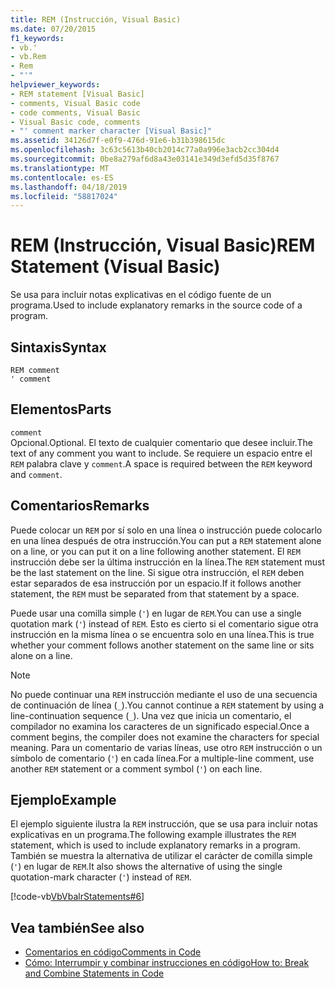```yaml
---
title: REM (Instrucción, Visual Basic)
ms.date: 07/20/2015
f1_keywords:
- vb.'
- vb.Rem
- Rem
- "'"
helpviewer_keywords:
- REM statement [Visual Basic]
- comments, Visual Basic code
- code comments, Visual Basic
- Visual Basic code, comments
- "' comment marker character [Visual Basic]"
ms.assetid: 34126d7f-e0f9-476d-91e6-b31b398615dc
ms.openlocfilehash: 3c63c5613b40cb2014c77a0a996e3acb2cc304d4
ms.sourcegitcommit: 0be8a279af6d8a43e03141e349d3efd5d35f8767
ms.translationtype: MT
ms.contentlocale: es-ES
ms.lasthandoff: 04/18/2019
ms.locfileid: "58817024"
---
```

# <a name="rem-statement-visual-basic"></a><span data-ttu-id="55de4-102">REM (Instrucción, Visual Basic)</span><span class="sxs-lookup"><span data-stu-id="55de4-102">REM Statement (Visual Basic)</span></span>
<span data-ttu-id="55de4-103">Se usa para incluir notas explicativas en el código fuente de un programa.</span><span class="sxs-lookup"><span data-stu-id="55de4-103">Used to include explanatory remarks in the source code of a program.</span></span>  
  
## <a name="syntax"></a><span data-ttu-id="55de4-104">Sintaxis</span><span class="sxs-lookup"><span data-stu-id="55de4-104">Syntax</span></span>  
  
```  
REM comment  
' comment  
```  
  
## <a name="parts"></a><span data-ttu-id="55de4-105">Elementos</span><span class="sxs-lookup"><span data-stu-id="55de4-105">Parts</span></span>  
 `comment`  
 <span data-ttu-id="55de4-106">Opcional.</span><span class="sxs-lookup"><span data-stu-id="55de4-106">Optional.</span></span> <span data-ttu-id="55de4-107">El texto de cualquier comentario que desee incluir.</span><span class="sxs-lookup"><span data-stu-id="55de4-107">The text of any comment you want to include.</span></span> <span data-ttu-id="55de4-108">Se requiere un espacio entre el `REM` palabra clave y `comment`.</span><span class="sxs-lookup"><span data-stu-id="55de4-108">A space is required between the `REM` keyword and `comment`.</span></span>  
  
## <a name="remarks"></a><span data-ttu-id="55de4-109">Comentarios</span><span class="sxs-lookup"><span data-stu-id="55de4-109">Remarks</span></span>  
 <span data-ttu-id="55de4-110">Puede colocar un `REM` por sí solo en una línea o instrucción puede colocarlo en una línea después de otra instrucción.</span><span class="sxs-lookup"><span data-stu-id="55de4-110">You can put a `REM` statement alone on a line, or you can put it on a line following another statement.</span></span> <span data-ttu-id="55de4-111">El `REM` instrucción debe ser la última instrucción en la línea.</span><span class="sxs-lookup"><span data-stu-id="55de4-111">The `REM` statement must be the last statement on the line.</span></span> <span data-ttu-id="55de4-112">Si sigue otra instrucción, el `REM` deben estar separados de esa instrucción por un espacio.</span><span class="sxs-lookup"><span data-stu-id="55de4-112">If it follows another statement, the `REM` must be separated from that statement by a space.</span></span>  
  
 <span data-ttu-id="55de4-113">Puede usar una comilla simple (`'`) en lugar de `REM`.</span><span class="sxs-lookup"><span data-stu-id="55de4-113">You can use a single quotation mark (`'`) instead of `REM`.</span></span> <span data-ttu-id="55de4-114">Esto es cierto si el comentario sigue otra instrucción en la misma línea o se encuentra solo en una línea.</span><span class="sxs-lookup"><span data-stu-id="55de4-114">This is true whether your comment follows another statement on the same line or sits alone on a line.</span></span>  
  
> [!NOTE]
>  <span data-ttu-id="55de4-115">No puede continuar una `REM` instrucción mediante el uso de una secuencia de continuación de línea (`_`).</span><span class="sxs-lookup"><span data-stu-id="55de4-115">You cannot continue a `REM` statement by using a line-continuation sequence (`_`).</span></span> <span data-ttu-id="55de4-116">Una vez que inicia un comentario, el compilador no examina los caracteres de un significado especial.</span><span class="sxs-lookup"><span data-stu-id="55de4-116">Once a comment begins, the compiler does not examine the characters for special meaning.</span></span> <span data-ttu-id="55de4-117">Para un comentario de varias líneas, use otro `REM` instrucción o un símbolo de comentario (`'`) en cada línea.</span><span class="sxs-lookup"><span data-stu-id="55de4-117">For a multiple-line comment, use another `REM` statement or a comment symbol (`'`) on each line.</span></span>  
  
## <a name="example"></a><span data-ttu-id="55de4-118">Ejemplo</span><span class="sxs-lookup"><span data-stu-id="55de4-118">Example</span></span>  
 <span data-ttu-id="55de4-119">El ejemplo siguiente ilustra la `REM` instrucción, que se usa para incluir notas explicativas en un programa.</span><span class="sxs-lookup"><span data-stu-id="55de4-119">The following example illustrates the `REM` statement, which is used to include explanatory remarks in a program.</span></span> <span data-ttu-id="55de4-120">También se muestra la alternativa de utilizar el carácter de comilla simple (`'`) en lugar de `REM`.</span><span class="sxs-lookup"><span data-stu-id="55de4-120">It also shows the alternative of using the single quotation-mark character (`'`) instead of `REM`.</span></span>  
  
 [!code-vb[VbVbalrStatements#6](~/samples/snippets/visualbasic/VS_Snippets_VBCSharp/VbVbalrStatements/VB/Class1.vb#6)]  
  
## <a name="see-also"></a><span data-ttu-id="55de4-121">Vea también</span><span class="sxs-lookup"><span data-stu-id="55de4-121">See also</span></span>

- [<span data-ttu-id="55de4-122">Comentarios en código</span><span class="sxs-lookup"><span data-stu-id="55de4-122">Comments in Code</span></span>](../../../visual-basic/programming-guide/program-structure/comments-in-code.md)
- [<span data-ttu-id="55de4-123">Cómo: Interrumpir y combinar instrucciones en código</span><span class="sxs-lookup"><span data-stu-id="55de4-123">How to: Break and Combine Statements in Code</span></span>](../../../visual-basic/programming-guide/program-structure/how-to-break-and-combine-statements-in-code.md)
